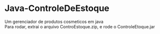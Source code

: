 # Java-ControleDeEstoque
Um gerenciador de produtos cosmeticos em java
<br>
Para rodar, extrai o arquivo ControEstoque.zip, e rode o ControleEtoque.jar
